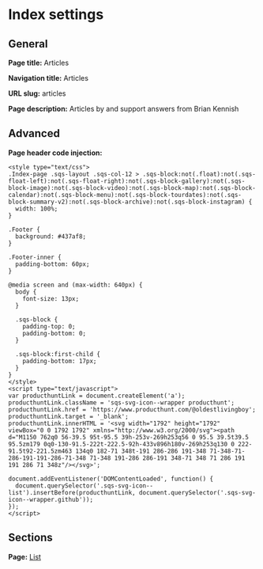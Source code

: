 # Index settings

## General

**Page title:** Articles

**Navigation title:** Articles

**URL slug:** articles

**Page description:** Articles by and support answers from Brian Kennish

## Advanced

**Page header code injection:**

    <style type="text/css">
    .Index-page .sqs-layout .sqs-col-12 > .sqs-block:not(.float):not(.sqs-float-left):not(.sqs-float-right):not(.sqs-block-gallery):not(.sqs-block-image):not(.sqs-block-video):not(.sqs-block-map):not(.sqs-block-calendar):not(.sqs-block-menu):not(.sqs-block-tourdates):not(.sqs-block-summary-v2):not(.sqs-block-archive):not(.sqs-block-instagram) {
      width: 100%;
    }

    .Footer {
      background: #437af8;
    }

    .Footer-inner {
      padding-bottom: 60px;
    }

    @media screen and (max-width: 640px) {
      body {
        font-size: 13px;
      }

      .sqs-block {
        padding-top: 0;
        padding-bottom: 0;
      }

      .sqs-block:first-child {
        padding-bottom: 17px;
      }
    }
    </style>
    <script type="text/javascript">
    var producthuntLink = document.createElement('a');
    producthuntLink.className = 'sqs-svg-icon--wrapper producthunt';
    producthuntLink.href = 'https://www.producthunt.com/@oldestlivingboy';
    producthuntLink.target = '_blank';
    producthuntLink.innerHTML = '<svg width="1792" height="1792" viewBox="0 0 1792 1792" xmlns="http://www.w3.org/2000/svg"><path d="M1150 762q0 56-39.5 95t-95.5 39h-253v-269h253q56 0 95.5 39.5t39.5 95.5zm179 0q0-130-91.5-222t-222.5-92h-433v896h180v-269h253q130 0 222-91.5t92-221.5zm463 134q0 182-71 348t-191 286-286 191-348 71-348-71-286-191-191-286-71-348 71-348 191-286 286-191 348-71 348 71 286 191 191 286 71 348z"/></svg>';

    document.addEventListener('DOMContentLoaded', function() {
      document.querySelector('.sqs-svg-icon--list').insertBefore(producthuntLink, document.querySelector('.sqs-svg-icon--wrapper.github'));
    });
    </script>

## Sections

**Page:** [List](list)
